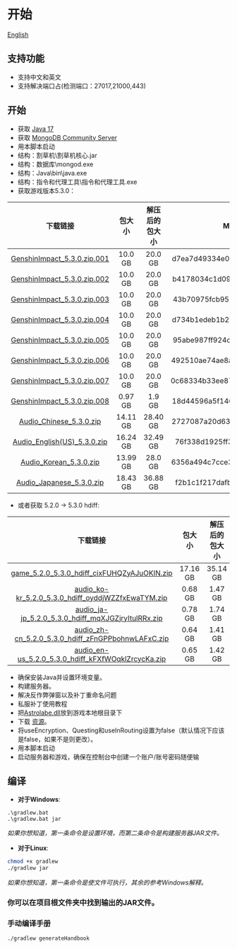# 开始

[English](docs/README_en.md)

## 支持功能

- 支持中文和英文
- 支持解决端口占(检测端口：27017,21000,443)

## 开始

- 获取 [Java 17](https://www.oracle.com/java/technologies/javase/jdk17-archive-downloads.html)
- 获取 [MongoDB Community Server](https://www.mongodb.com/try/download/community)
- 用本脚本启动
- 结构：割草机\割草机核心.jar
- 结构：数据库\mongod.exe
- 结构：Java\bin\java.exe
- 结构：指令和代理工具\指令和代理工具.exe
- 获取游戏版本5.3.0：

| 下载链接 | 包大小 | 解压后的包大小 | MD5校验码 |
| :---: | :---: | :---: | :---: |
| [GenshinImpact_5.3.0.zip.001](https://autopatchhk.yuanshen.com/client_app/download/pc_zip/20241219110745_1vT3FzXdDTDFZFrL/GenshinImpact_5.3.0.zip.001) | 10.0 GB | 20.0 GB | d7ea7d49334e03e590db3f047cd9ea88 |
| [GenshinImpact_5.3.0.zip.002](https://autopatchhk.yuanshen.com/client_app/download/pc_zip/20241219110745_1vT3FzXdDTDFZFrL/GenshinImpact_5.3.0.zip.002) | 10.0 GB | 20.0 GB | b4178034c1d09e889e43fd76b3fb4d3c |
| [GenshinImpact_5.3.0.zip.003](https://autopatchhk.yuanshen.com/client_app/download/pc_zip/20241219110745_1vT3FzXdDTDFZFrL/GenshinImpact_5.3.0.zip.003) | 10.0 GB | 20.0 GB | 43b70975fcb957abaaaf7d940969679a |
| [GenshinImpact_5.3.0.zip.004](https://autopatchhk.yuanshen.com/client_app/download/pc_zip/20241219110745_1vT3FzXdDTDFZFrL/GenshinImpact_5.3.0.zip.004) | 10.0 GB | 20.0 GB | d734b1edeb1b2b0d47d4d4bab7af6778 |
| [GenshinImpact_5.3.0.zip.005](https://autopatchhk.yuanshen.com/client_app/download/pc_zip/20241219110745_1vT3FzXdDTDFZFrL/GenshinImpact_5.3.0.zip.005) | 10.0 GB | 20.0 GB | 95abe987ff924c21f3e5085492448760 |
| [GenshinImpact_5.3.0.zip.006](https://autopatchhk.yuanshen.com/client_app/download/pc_zip/20241219110745_1vT3FzXdDTDFZFrL/GenshinImpact_5.3.0.zip.006) | 10.0 GB | 20.0 GB | 492510ae74ae8ac696ee59b4e831d039 |
| [GenshinImpact_5.3.0.zip.007](https://autopatchhk.yuanshen.com/client_app/download/pc_zip/20241219110745_1vT3FzXdDTDFZFrL/GenshinImpact_5.3.0.zip.007) | 10.0 GB | 20.0 GB | 0c68334b33ee878c5beac321339b9447 |
| [GenshinImpact_5.3.0.zip.008](https://autopatchhk.yuanshen.com/client_app/download/pc_zip/20241219110745_1vT3FzXdDTDFZFrL/GenshinImpact_5.3.0.zip.008) | 0.97 GB | 1.9 GB | 18d44596a5f1467682f5e038c80bd92a |
| [Audio_Chinese_5.3.0.zip](https://autopatchhk.yuanshen.com/client_app/download/pc_zip/20241219110745_1vT3FzXdDTDFZFrL/Audio_Chinese_5.3.0.zip) | 14.11 GB | 28.40 GB | 2727087a20d630d35efe804ae683e72e |
| [Audio_English(US)_5.3.0.zip](https://autopatchhk.yuanshen.com/client_app/download/pc_zip/20241219110745_1vT3FzXdDTDFZFrL/Audio_English(US)_5.3.0.zip) | 16.24 GB | 32.49 GB | 76f338d1925ff39cbf73f0418e9ae354 |
| [Audio_Korean_5.3.0.zip](https://autopatchhk.yuanshen.com/client_app/download/pc_zip/20241219110745_1vT3FzXdDTDFZFrL/Audio_Korean_5.3.0.zip) | 13.99 GB | 28.0 GB | 6356a494c7cce397bdbb1213aa6e7298 |
| [Audio_Japanese_5.3.0.zip](https://autopatchhk.yuanshen.com/client_app/download/pc_zip/20241219110745_1vT3FzXdDTDFZFrL/Audio_Japanese_5.3.0.zip) | 18.43 GB | 36.88 GB | f2b1c1f217dafbcdf27aeece987256b7 |


- 或者获取 5.2.0 -> 5.3.0 hdiff:


| 下载链接 | 包大小 | 解压后的包大小 | MD5校验码 |
| :---: | :---: | :---: | :---: |
| [game_5.2.0_5.3.0_hdiff_cixFUHQZyAJuOKIN.zip](https://autopatchhk.yuanshen.com/client_app/update/hk4e_global/game_5.2.0_5.3.0_hdiff_cixFUHQZyAJuOKIN.zip) | 17.16 GB | 35.14 GB | 46b32c38dbb348a172df8352074da5a1 |
| [audio_ko-kr_5.2.0_5.3.0_hdiff_oyddjWZZfxEwaTYM.zip](https://autopatchhk.yuanshen.com/client_app/update/hk4e_global/audio_ko-kr_5.2.0_5.3.0_hdiff_oyddjWZZfxEwaTYM.zip) | 0.68 GB | 1.47 GB | fcee09acf85cdd2dd1d30bdea69c9065 |
| [audio_ja-jp_5.2.0_5.3.0_hdiff_mqXJGZjryItulRRx.zip](https://autopatchhk.yuanshen.com/client_app/update/hk4e_global/audio_ja-jp_5.2.0_5.3.0_hdiff_mqXJGZjryItulRRx.zip) | 0.78 GB | 1.74 GB | 68146dc2e2ea63b0cae452ea01b23136 |
| [audio_zh-cn_5.2.0_5.3.0_hdiff_zFnGPPbohnwLAFxC.zip](https://autopatchhk.yuanshen.com/client_app/update/hk4e_global/audio_zh-cn_5.2.0_5.3.0_hdiff_zFnGPPbohnwLAFxC.zip) | 0.64 GB | 1.41 GB | 3b4f264bd791b5f81eb165fe6d36676e |
| [audio_en-us_5.2.0_5.3.0_hdiff_kFXfWOqklZrcycKa.zip](https://autopatchhk.yuanshen.com/client_app/update/hk4e_global/audio_en-us_5.2.0_5.3.0_hdiff_kFXfWOqklZrcycKa.zip) | 0.65 GB | 1.42 GB | c7189fa380b90a343cc56b7d8438eaba |

- 确保安装Java并设置环境变量。
- 构建服务器。
- 解决反作弊弹窗以及补丁重命名问题
- 私服补丁使用教程
- 把[Astrolabe.dll](https://github.com/Kei-Luna/LunaGC_5.3.0/raw/main/patch/Astrolabe.dll)放到游戏本地根目录下
- 下载 [资源](https://github.com/pmagixc/5.3-res)。
- 将useEncryption、Questing和useInRouting设置为false（默认情况下应该是false，如果不是则更改）。
- 用本脚本启动
- 启动服务器和游戏，确保在控制台中创建一个账户/账号密码随便输

## 编译

- **对于Windows**:
```shell
.\gradlew.bat
.\gradlew.bat jar

```
*如果你想知道，第一条命令是设置环境，而第二条命令是构建服务器JAR文件。*

- **对于Linux**:
```bash
chmod +x gradlew
./gradlew jar
```
*如果你想知道，第一条命令是使文件可执行，其余的参考Windows解释。*

### 你可以在项目根文件夹中找到输出的JAR文件。

### 手动编译手册
```shell
./gradlew generateHandbook
```


